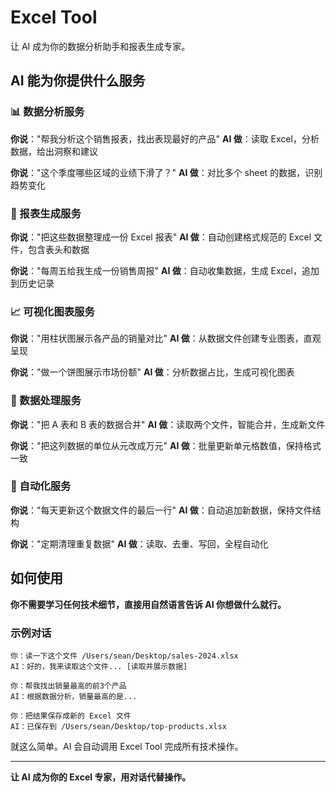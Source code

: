 # Excel Tool

让 AI 成为你的数据分析助手和报表生成专家。

## AI 能为你提供什么服务

### 📊 数据分析服务
**你说**："帮我分析这个销售报表，找出表现最好的产品"
**AI 做**：读取 Excel，分析数据，给出洞察和建议

**你说**："这个季度哪些区域的业绩下滑了？"
**AI 做**：对比多个 sheet 的数据，识别趋势变化

### 📝 报表生成服务
**你说**："把这些数据整理成一份 Excel 报表"
**AI 做**：自动创建格式规范的 Excel 文件，包含表头和数据

**你说**："每周五给我生成一份销售周报"
**AI 做**：自动收集数据，生成 Excel，追加到历史记录

### 📈 可视化图表服务
**你说**："用柱状图展示各产品的销量对比"
**AI 做**：从数据文件创建专业图表，直观呈现

**你说**："做一个饼图展示市场份额"
**AI 做**：分析数据占比，生成可视化图表

### 🔄 数据处理服务
**你说**："把 A 表和 B 表的数据合并"
**AI 做**：读取两个文件，智能合并，生成新文件

**你说**："把这列数据的单位从元改成万元"
**AI 做**：批量更新单元格数值，保持格式一致

### 🤖 自动化服务
**你说**："每天更新这个数据文件的最后一行"
**AI 做**：自动追加新数据，保持文件结构

**你说**："定期清理重复数据"
**AI 做**：读取、去重、写回，全程自动化

## 如何使用

**你不需要学习任何技术细节，直接用自然语言告诉 AI 你想做什么就行。**

### 示例对话

```
你：读一下这个文件 /Users/sean/Desktop/sales-2024.xlsx
AI：好的，我来读取这个文件... [读取并展示数据]

你：帮我找出销量最高的前3个产品
AI：根据数据分析，销量最高的是...

你：把结果保存成新的 Excel 文件
AI：已保存到 /Users/sean/Desktop/top-products.xlsx
```

就这么简单。AI 会自动调用 Excel Tool 完成所有技术操作。

---

**让 AI 成为你的 Excel 专家，用对话代替操作。**
